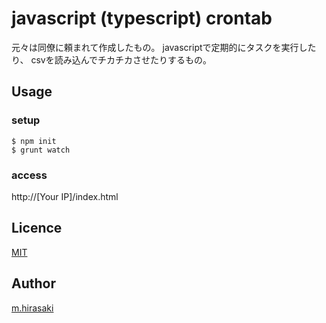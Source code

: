 javascript (typescript) crontab
====

元々は同僚に頼まれて作成したもの。
javascriptで定期的にタスクを実行したり、
csvを読み込んでチカチカさせたりするもの。

## Usage
### setup
```
$ npm init
$ grunt watch
```

### access
http://[Your IP]/index.html

## Licence

[MIT](https://github.com/hirasaki1985/js_samples/blob/master/LICENSE)

## Author

[m.hirasaki](https://github.com/hirasaki1985)
